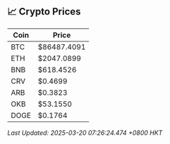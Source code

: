 ## 📈 Crypto Prices

| Coin | Price |
| ---- | ----- |
| BTC | $86487.4091 |
| ETH | $2047.0899 |
| BNB | $618.4526 |
| CRV | $0.4699 |
| ARB | $0.3823 |
| OKB | $53.1550 |
| DOGE | $0.1764 |

_Last Updated: 2025-03-20 07:26:24.474 +0800 HKT_